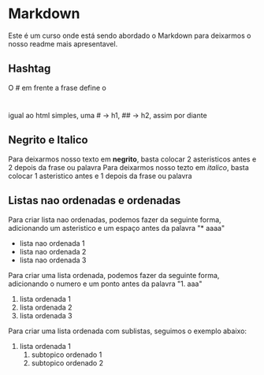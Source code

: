 # Markdown

Este é um curso onde está sendo abordado o Markdown para deixarmos o nosso readme mais apresentavel.

## Hashtag 

O # em frente a frase define o <h1></h1> igual ao html simples, uma # -> h1, ## -> h2, assim por diante

## Negrito e Italico

Para deixarmos nosso texto em **negrito**, basta colocar 2 asteristicos antes e 2 depois da frase ou palavra
Para deixarmos nosso tezto em *italico*, basta colocar 1 asteristico antes e 1 depois da frase ou palavra

## Listas nao ordenadas e ordenadas

Para criar lista nao ordenadas, podemos fazer da seguinte forma, adicionando um asteristico e um espaço antes da palavra "* aaaa"
* lista nao ordenada 1
* lista nao ordenada 2
* lista nao ordenada 3

Para criar uma lista ordenada, podemos fazer da seguinte forma, adicionando o numero e um ponto antes da palavra "1. aaa"
1. lista ordenada 1
2. lista ordenada 2
3. lista ordenada 3

Para criar uma lista ordenada com sublistas, seguimos o exemplo abaixo:
1. lista ordenada 1
    1. subtopico ordenado 1
    2. subtopico ordenado 2

